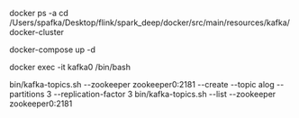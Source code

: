
docker ps -a
cd  /Users/spafka/Desktop/flink/spark_deep/docker/src/main/resources/kafka/docker-cluster

docker-compose up -d

docker exec -it kafka0 /bin/bash

bin/kafka-topics.sh --zookeeper zookeeper0:2181 --create --topic alog --partitions 3 --replication-factor 3
bin/kafka-topics.sh  --list  --zookeeper zookeeper0:2181